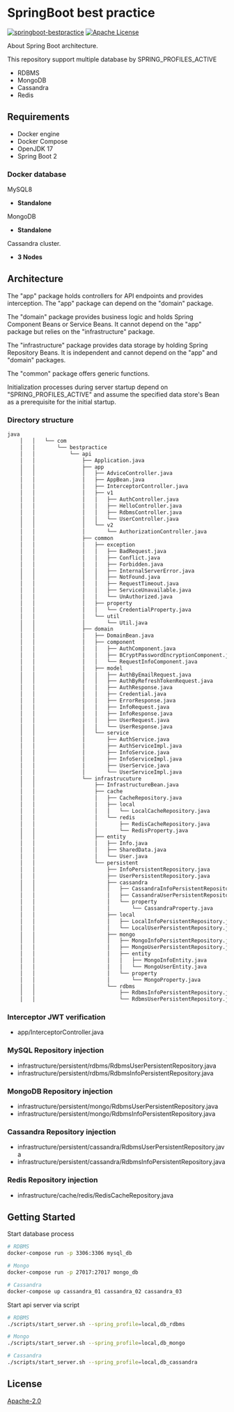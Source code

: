 # SpringBoot best practice
[![springboot-bestpractice](https://github.com/tomoyane/springboot-bestpractice/actions/workflows/ci.yml/badge.svg)](https://github.com/tomoyane/springboot-bestpractice/actions/workflows/ci.yml)
[![Apache License](https://img.shields.io/badge/license-Apatch-mediumpurple.svg?style=flat)](https://github.com/herts-stack/herts/blob/master/LICENSE)

About Spring Boot architecture.

This repository support multiple database by SPRING_PROFILES_ACTIVE
* RDBMS
* MongoDB
* Cassandra
* Redis

## Requirements
 * Docker engine
 * Docker Compose
 * OpenJDK 17
 * Spring Boot 2

### Docker database
MySQL8
* **Standalone**

MongoDB
* **Standalone**

Cassandra cluster.
* **3 Nodes**

## Architecture
The "app" package holds controllers for API endpoints and provides interception. The "app" package can depend on the "domain" package.

The "domain" package provides business logic and holds Spring Component Beans or Service Beans. It cannot depend on the "app" package but relies on the "infrastructure" package.

The "infrastructure" package provides data storage by holding Spring Repository Beans. It is independent and cannot depend on the "app" and "domain" packages.

The "common" package offers generic functions.

Initialization processes during server startup depend on "SPRING_PROFILES_ACTIVE" and assume the specified data store's Bean as a prerequisite for the initial startup.


### Directory structure

```bash
java
    │   │   └── com
    │   │       └── bestpractice
    │   │           └── api
    │   │               ├── Application.java
    │   │               ├── app
    │   │               │   ├── AdviceController.java
    │   │               │   ├── AppBean.java
    │   │               │   ├── InterceptorController.java
    │   │               │   ├── v1
    │   │               │   │   ├── AuthController.java
    │   │               │   │   ├── HelloController.java
    │   │               │   │   ├── RdbmsController.java
    │   │               │   │   └── UserController.java
    │   │               │   └── v2
    │   │               │       └── AuthorizationController.java
    │   │               ├── common
    │   │               │   ├── exception
    │   │               │   │   ├── BadRequest.java
    │   │               │   │   ├── Conflict.java
    │   │               │   │   ├── Forbidden.java
    │   │               │   │   ├── InternalServerError.java
    │   │               │   │   ├── NotFound.java
    │   │               │   │   ├── RequestTimeout.java
    │   │               │   │   ├── ServiceUnavailable.java
    │   │               │   │   └── UnAuthorized.java
    │   │               │   ├── property
    │   │               │   │   └── CredentialProperty.java
    │   │               │   └── util
    │   │               │       └── Util.java
    │   │               ├── domain
    │   │               │   ├── DomainBean.java
    │   │               │   ├── component
    │   │               │   │   ├── AuthComponent.java
    │   │               │   │   ├── BCryptPasswordEncryptionComponent.java
    │   │               │   │   └── RequestInfoComponent.java
    │   │               │   ├── model
    │   │               │   │   ├── AuthByEmailRequest.java
    │   │               │   │   ├── AuthByRefreshTokenRequest.java
    │   │               │   │   ├── AuthResponse.java
    │   │               │   │   ├── Credential.java
    │   │               │   │   ├── ErrorResponse.java
    │   │               │   │   ├── InfoRequest.java
    │   │               │   │   ├── InfoResponse.java
    │   │               │   │   ├── UserRequest.java
    │   │               │   │   └── UserResponse.java
    │   │               │   └── service
    │   │               │       ├── AuthService.java
    │   │               │       ├── AuthServiceImpl.java
    │   │               │       ├── InfoService.java
    │   │               │       ├── InfoServiceImpl.java
    │   │               │       ├── UserService.java
    │   │               │       └── UserServiceImpl.java
    │   │               └── infrastrucuture
    │   │                   ├── InfrastructureBean.java
    │   │                   ├── cache
    │   │                   │   ├── CacheRepository.java
    │   │                   │   ├── local
    │   │                   │   │   └── LocalCacheRepository.java
    │   │                   │   └── redis
    │   │                   │       ├── RedisCacheRepository.java
    │   │                   │       └── RedisProperty.java
    │   │                   ├── entity
    │   │                   │   ├── Info.java
    │   │                   │   ├── SharedData.java
    │   │                   │   └── User.java
    │   │                   └── persistent
    │   │                       ├── InfoPersistentRepository.java
    │   │                       ├── UserPersistentRepository.java
    │   │                       ├── cassandra
    │   │                       │   ├── CassandraInfoPersistentRepository.java
    │   │                       │   ├── CassandraUserPersistentRepository.java
    │   │                       │   └── property
    │   │                       │       └── CassandraProperty.java
    │   │                       ├── local
    │   │                       │   ├── LocalInfoPersistentRepository.java
    │   │                       │   └── LocalUserPersistentRepository.java
    │   │                       ├── mongo
    │   │                       │   ├── MongoInfoPersistentRepository.java
    │   │                       │   ├── MongoUserPersistentRepository.java
    │   │                       │   ├── entity
    │   │                       │   │   ├── MongoInfoEntity.java
    │   │                       │   │   └── MongoUserEntity.java
    │   │                       │   └── property
    │   │                       │       └── MongoProperty.java
    │   │                       └── rdbms
    │   │                           ├── RdbmsInfoPersistentRepository.java
    │   │                           └── RdbmsUserPersistentRepository.java
```

### Interceptor JWT verification

* app/InterceptorController.java

### MySQL Repository injection

* infrastructure/persistent/rdbms/RdbmsUserPersistentRepository.java
* infrastructure/persistent/rdbms/RdbmsInfoPersistentRepository.java

### MongoDB Repository injection

* infrastructure/persistent/mongo/RdbmsUserPersistentRepository.java
* infrastructure/persistent/mongo/RdbmsInfoPersistentRepository.java

### Cassandra Repository injection

* infrastructure/persistent/cassandra/RdbmsUserPersistentRepository.java
* infrastructure/persistent/cassandra/RdbmsInfoPersistentRepository.java

### Redis Repository injection

* infrastructure/cache/redis/RedisCacheRepository.java

## Getting Started

Start database process
```bash
# RDBMS
docker-compose run -p 3306:3306 mysql_db

# Mongo
docker-compose run -p 27017:27017 mongo_db

# Cassandra
docker-compose up cassandra_01 cassandra_02 cassandra_03
```

Start api server via script
```bash
# RDBMS
./scripts/start_server.sh --spring_profile=local,db_rdbms

# Mongo
./scripts/start_server.sh --spring_profile=local,db_mongo

# Cassandra
./scripts/start_server.sh --spring_profile=local,db_cassandra
```

## License
[Apache-2.0](https://github.com/tomoyane/springboot-bestpractice/blob/master/LICENSE)
